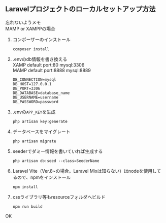 ## Laravelプロジェクトのローカルセットアップ方法

忘れないようメモ  
MAMP or XAMPPの場合

1. コンポーザーのインストール

	~~~
	composer install
	~~~



2. .envのdb情報を書き換える  
	XAMP default port:80 mysql:3306  
	MAMP default port:8888 mysql:8889  
	~~~
	DB_CONNECTION=mysql
	DB_HOST=127.0.0.1
	DB_PORT=3306
	DB_DATABASE=database_name
	DB_USERNAME=username
	DB_PASSWORD=password
	~~~



3. .envの`APP_KEY`を生成
	~~~
	php artisan key:generate
	~~~

4. データベースをマイグレート
	~~~
	php artisan migrate
	~~~

5. seederでダミー情報を書いていれば生成する
	~~~
	php artisan db:seed --class=SeederName
	~~~

6. Laravel Vite（Ver.8~の場合。Laravel Mixは知らない）はnodeを使用してるので、npmをインストール
	~~~
	npm install
	~~~

7. cssライブラリ等もresourceフォルダへビルド
	~~~
	npm run build
	~~~

OK